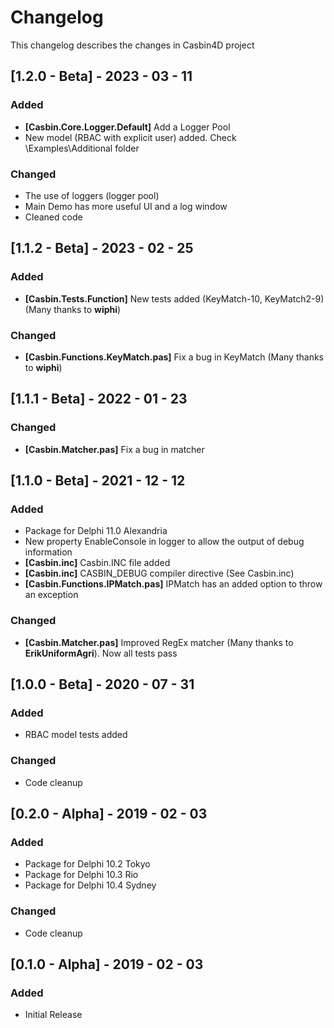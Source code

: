 # Changelog

This changelog describes the changes in Casbin4D project

## [1.2.0 - Beta] - 2023 - 03 - 11
### Added
- **[Casbin.Core.Logger.Default]** Add a Logger Pool
- New model (RBAC with explicit user) added. Check \Examples\Additional folder

### Changed
- The use of loggers (logger pool)
- Main Demo has more useful UI and a log window
- Cleaned code

## [1.1.2 - Beta] - 2023 - 02 - 25
### Added
- **[Casbin.Tests.Function]** New tests added (KeyMatch-10, KeyMatch2-9) (Many thanks to **wiphi**)
### Changed
- **[Casbin.Functions.KeyMatch.pas]** Fix a bug in KeyMatch (Many thanks to **wiphi**)
 

## [1.1.1 - Beta] - 2022 - 01 - 23
### Changed
- **[Casbin.Matcher.pas]** Fix a bug in matcher 

## [1.1.0 - Beta] - 2021 - 12 - 12
### Added
- Package for Delphi 11.0 Alexandria
- New property EnableConsole in logger to allow the output of debug information
- **[Casbin.inc]** Casbin.INC file added
- **[Casbin.inc]** CASBIN_DEBUG compiler directive (See Casbin.inc)
- **[Casbin.Functions.IPMatch.pas]** IPMatch has an added option to throw an exception
### Changed
- **[Casbin.Matcher.pas]** Improved RegEx matcher (Many thanks to **ErikUniformAgri**). Now all tests pass 
## [1.0.0 - Beta] - 2020 - 07 - 31
### Added
- RBAC model tests added

### Changed
- Code cleanup
 
## [0.2.0 - Alpha] - 2019 - 02 - 03
### Added
- Package for Delphi 10.2 Tokyo
- Package for Delphi 10.3 Rio
- Package for Delphi 10.4 Sydney

### Changed
- Code cleanup

## [0.1.0 - Alpha] - 2019 - 02 - 03
### Added
- Initial Release